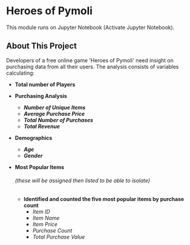 # Heroes of Pymoli 
This module runs on Jupyter Notebook (Activate Jupyter Notebook).

## About This Project
Developers of a free online game 'Heroes of Pymoli' need insight on purchasing data from all their users. The analysis consists of variables calculating:
- **Total number of Players**
- **Purchasing Analysis**
     - **_Number of Unique Items_**
     - **_Average Purchase Price_**
     - **_Total Number of Purchases_**
     - **_Total Revenue_** 

- **Demographics**
  - **_Age_**
  - **_Gender_**
  
- **Most Popular Items** 
    ###### _(these will be assigned then listed to be able to isolate)_ 
  - **Identified and counted the five most popular items by purchase count**
    - _Item ID_
    - _Item Name_
    - _Item Price_
    - _Purchase Count_
    - _Total Purchase Value_
